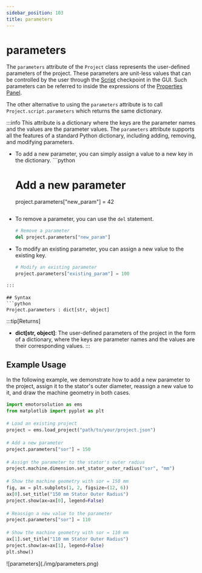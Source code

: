 ```yaml
---
sidebar_position: 103
title: parameters
---
```


# parameters

The `parameters` attribute of the `Project` class represents the user-defined parameters of the project. These parameters are unit-less values that can be controlled by the user through the [Script](/docs/docs/script) checkpoint in the GUI. Such parameters can be referred to inside the expressions of the [Properties Panel](/docs/docs/main_window#properties-panel).

The other alternative to using the `parameters` attribute is to call `Project.script.parameters` which returns the same dictionary. 

:::info
This attribute is a dictionary where the keys are the parameter names and the values are the parameter values. The `parameters` attribute supports all the features of a standard Python dictionary, including adding, removing, and modifying parameters.
* To add a new parameter, you can simply assign a value to a new key in the dictionary. 
        ```python
    # Add a new parameter
    project.parameters["new_param"] = 42
    ```
* To remove a parameter, you can use the `del` statement.
    ```python
    # Remove a parameter
    del project.parameters["new_param"]
    ```
* To modify an existing parameter, you can assign a new value to the existing key.
    ```python
    # Modify an existing parameter
    project.parameters["existing_param"] = 100
```
:::

## Syntax
```python
Project.parameters : dict[str, object]
```


:::tip[Returns]
- **dict[str, object]**: The user-defined parameters of the project in the form of a dictionary, where the keys are parameter names and the values are their corresponding values.
:::

## Example Usage
In the following example, we demonstrate how to add a new parameter to the project, assign it to the stator's outer diameter, reassign a new value to it, and draw the machine geometry in both cases.

```python
import emotorsolution as ems
from matplotlib import pyplot as plt

# Load an existing project
project = ems.load_project("path/to/your/project.json")

# Add a new parameter
project.parameters["sor"] = 150

# Assign the parameter to the stator's outer radius
project.machine.dimension.set_stator_outer_radius("sor", "mm")

# Show the machine geometry with sor = 150 mm
fig, ax = plt.subplots(1, 2, figsize=(12, 6))
ax[0].set_title("150 mm Stator Outer Radius")
project.show(ax=ax[0], legend=False)

# Reassign a new value to the parameter
project.parameters["sor"] = 110

# Show the machine geometry with sor = 110 mm
ax[1].set_title("110 mm Stator Outer Radius")
project.show(ax=ax[1], legend=False)
plt.show()
```

<p class="ems">![parameters](./img/parameters.png)</p>

